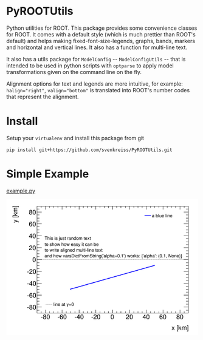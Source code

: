 # PyROOTUtils

Python utilities for ROOT. This package provides some convenience classes for ROOT. It comes with a default style (which is much prettier than ROOT's default) and helps making fixed-font-size-legends, graphs, bands, markers and horizontal and vertical lines. It also has a function for multi-line text. 

It also has a utils package for `ModelConfig` -- `ModelConfigUtils` -- that is intended to be used in python scripts with `optparse` to apply model transformations given on the command line on the fly.

Alignment options for text and legends are more intuitive, for example: `halign="right"`, `valign="bottom"` is translated into ROOT's number codes that represent the alignment.

# Install

Setup your `virtualenv` and install this package from git

```
pip install git+https://github.com/svenkreiss/PyROOTUtils.git
```

# Simple Example

[example.py](example.py)

![exampleImage](doc/example.png)
